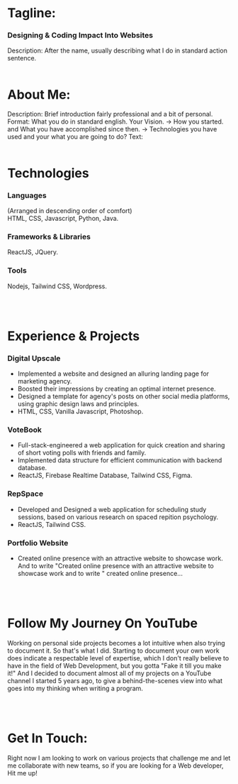 # Tagline: 
### Designing & Coding Impact Into Websites
Description: After the name, usually describing what I do in standard action sentence.
<br><br>

# About Me: 

Description: Brief introduction fairly professional and a bit of personal. 
Format: What you do in standard english. Your Vision. -> How you started. and What you have accomplished since then. -> Technologies you have used and your what you are going to do?
Text: 
<br><br>

# Technologies

### Languages
(Arranged in descending order of comfort) <br>
HTML, CSS, Javascript, Python, Java.

### Frameworks & Libraries
ReactJS, JQuery.

### Tools
Nodejs, Tailwind CSS, Wordpress.

<br><br>


# Experience & Projects

### Digital Upscale
- Implemented a website and designed an alluring landing page for marketing agency.
- Boosted their impressions by creating an optimal internet presence.
- Designed a template for agency's posts on other social media platforms, using graphic design laws and principles.
- HTML, CSS, Vanilla Javascript, Photoshop.

### VoteBook
- Full-stack-engineered a web application for quick creation and sharing of short voting polls with friends and family.
- Implemented data structure for efficient communication with backend database.
- ReactJS, Firebase Realtime Database, Tailwind CSS, Figma. 

### RepSpace 
- Developed and Designed a web application for scheduling study sessions, based on various research on spaced repition psychology.
- ReactJS, Tailwind CSS.

### Portfolio Website
- Created online presence with an attractive website to showcase work. And to write "Created online presence with an attractive website to showcase work and to write " created online presence...

<br><br>


# Follow My Journey On YouTube

Working on personal side projects becomes a lot intuitive when also trying to document it. So that's what I did. Starting to document your own work does indicate a respectable level of expertise, which I don't really believe to have in the field of Web Development, but you gotta
"Fake it till you make it!"
And I decided to document almost all of my projects on a YouTube channel I started 5 years ago, to give a behind-the-scenes view into what goes into my thinking when writing a program.

<br><br>

# Get In Touch: 

Right now I am looking to work on various projects that challenge me and let me collaborate with new teams, so if you are looking for a Web developer, Hit me up!

<br><br>


